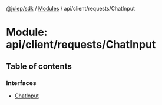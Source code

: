 [@julep/sdk](../README.md) / [Modules](../modules.md) / api/client/requests/ChatInput

# Module: api/client/requests/ChatInput

## Table of contents

### Interfaces

- [ChatInput](../interfaces/api_client_requests_ChatInput.ChatInput.md)
